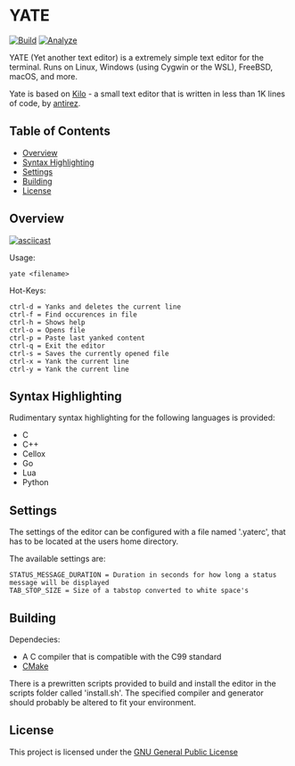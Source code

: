 # YATE

[![Build](https://github.com/FrederikTobner/YATE/actions/workflows/build.yml/badge.svg)](https://github.com/FrederikTobner/YATE/actions/workflows/build.yml)
[![Analyze](https://github.com/FrederikTobner/YATE/actions/workflows/codeql.yml/badge.svg)](https://github.com/FrederikTobner/YATE/actions/workflows/codeql.yml)

YATE (Yet another text editor) is a extremely simple text editor for the terminal.
Runs on Linux, Windows (using Cygwin or the WSL), FreeBSD, macOS, and more.

Yate is based on [Kilo](https://github.com/antirez/kilo) - a small text editor that is written in less than 1K lines of code, by [antirez](https://github.com/antirez).

## Table of Contents

* [Overview](#overview)
* [Syntax Highlighting](#syntax-highlighting)
* [Settings](#settings)
* [Building](#building)
* [License](#license)

## Overview

[![asciicast](https://asciinema.org/a/546304.svg)](https://asciinema.org/a/546304)

Usage:

    yate <filename>

Hot-Keys:

    ctrl-d = Yanks and deletes the current line
    ctrl-f = Find occurences in file
    ctrl-h = Shows help
    ctrl-o = Opens file
    ctrl-p = Paste last yanked content
    ctrl-q = Exit the editor
    ctrl-s = Saves the currently opened file
    ctrl-x = Yank the current line
    ctrl-y = Yank the current line

## Syntax Highlighting

Rudimentary syntax highlighting for the following languages is provided:

* C
* C++
* Cellox
* Go
* Lua
* Python

## Settings

The settings of the editor can be configured with a file named '.yaterc', that has to be located at the users home directory.

The available settings are:

    STATUS_MESSAGE_DURATION = Duration in seconds for how long a status message will be displayed
    TAB_STOP_SIZE = Size of a tabstop converted to white space's

## Building

Dependecies:

* A C compiler that is compatible with the C99 standard
* [CMake](https://cmake.org/)

There is a prewritten scripts provided to build and install the editor in the scripts folder called 'install.sh'. The specified compiler and generator should probably be altered to fit your environment.

## License

This project is licensed under the [GNU General Public License](LICENSE)